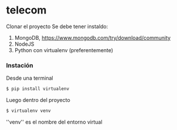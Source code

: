 # telecom

Clonar el proyecto
Se debe tener instaldo:
1. MongoDB, https://www.mongodb.com/try/download/community
2. NodeJS
3. Python con virtualenv (preferentemente)
### Instación

Desde una terminal
```sh
$ pip install virtualenv
```      

Luego dentro del proyecto
```sh
$ virtualenv venv
```
''venv'' es el nombre del entorno virtual
